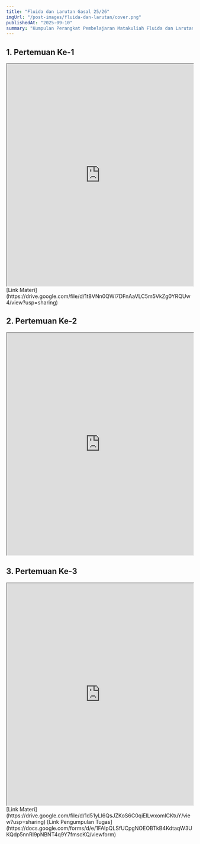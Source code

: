 ```yaml
---
title: "Fluida dan Larutan Gasal 25/26"
imgUrl: "/post-images/fluida-dan-larutan/cover.png"
publishedAt: "2025-09-10"
summary: "Kumpulan Perangkat Pembelajaran Matakuliah Fluida dan Larutan Smt. Gasal 25/26, PIPA UTM"
---
```



## 1. Pertemuan Ke-1
<iframe title="Materi 1" 
  src="https://drive.google.com/file/d/1t8VNn0QWI7DFnAaVLC5m5VkZg0YRQUw4/preview" 
  width="100%" 
  height="600" 
  allow="autoplay">
</iframe>
[Link Materi](https://drive.google.com/file/d/1t8VNn0QWI7DFnAaVLC5m5VkZg0YRQUw4/view?usp=sharing)

## 2. Pertemuan Ke-2
<iframe title="Materi 2" 
  src="https://drive.google.com/file/d/1fcUDVdAO-gYiPnUbGdvTuU84-hoJ61PR/preview" 
  width="100%" 
  height="600" 
  allow="autoplay">
</iframe>

## 3. Pertemuan Ke-3
<iframe title="Materi 3" 
  src="https://drive.google.com/file/d/1d51yLI6QsJZKoS6C0qiElLwxomICKtuY/preview" 
  width="100%" 
  height="600" 
  allow="autoplay">
</iframe>
[Link Materi](https://drive.google.com/file/d/1d51yLI6QsJZKoS6C0qiElLwxomICKtuY/view?usp=sharing)
[Link Pengumpulan Tugas](https://docs.google.com/forms/d/e/1FAIpQLSfUCpgNOEOBTkB4KdtaqW3UKQdp5nnRI9pNBNT4q9Y7fmscKQ/viewform)